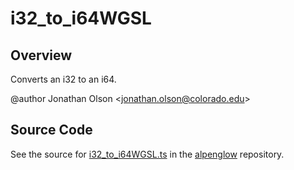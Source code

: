 # i32_to_i64WGSL

## Overview

Converts an i32 to an i64.

@author Jonathan Olson &lt;jonathan.olson@colorado.edu&gt;



## Source Code

See the source for [i32_to_i64WGSL.ts](https://github.com/phetsims/alpenglow/blob/main/js/webgpu/wgsl/math/i32_to_i64WGSL.ts) in the [alpenglow](https://github.com/phetsims/alpenglow) repository.
